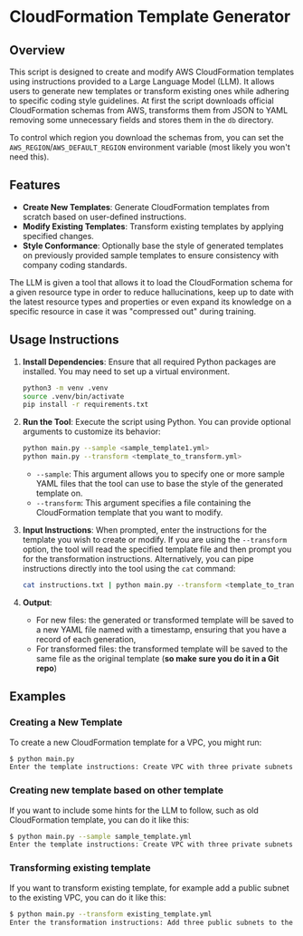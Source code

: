 CloudFormation Template Generator
=================================

Overview
--------

This script is designed to create and modify AWS CloudFormation templates using instructions provided to a Large Language Model (LLM). It allows users to generate new templates or transform existing ones while adhering to specific coding style guidelines.
At first the script downloads official CloudFormation schemas from AWS, transforms them from JSON to YAML removing some unnecessary fields and stores them in the `db` directory.

To control which region you download the schemas from, you can set the `AWS_REGION`/`AWS_DEFAULT_REGION` environment variable (most likely you won't need this).

Features
--------

- **Create New Templates**: Generate CloudFormation templates from scratch based on user-defined instructions.
- **Modify Existing Templates**: Transform existing templates by applying specified changes.
- **Style Conformance**: Optionally base the style of generated templates on previously provided sample templates to ensure consistency with company coding standards.

The LLM is given a tool that allows it to load the CloudFormation schema for a given resource type in order to reduce hallucinations, keep up to date with the latest resource types and properties or even expand its knowledge on a specific resource in case it
was "compressed out" during training.

Usage Instructions
------------------

1. **Install Dependencies**: Ensure that all required Python packages are installed. You may need to set up a virtual environment.

   ```bash
   python3 -m venv .venv
   source .venv/bin/activate
   pip install -r requirements.txt
   ```

2. **Run the Tool**:
   Execute the script using Python. You can provide optional arguments to customize its behavior:

    ```bash
    python main.py --sample <sample_template1.yml>
    python main.py --transform <template_to_transform.yml>
    ```

   - `--sample`: This argument allows you to specify one or more sample YAML files that the tool can use to base the style of the generated template on.
   - `--transform`: This argument specifies a file containing the CloudFormation template that you want to modify.

3. **Input Instructions**: When prompted, enter the instructions for the template you wish to create or modify. If you are using the `--transform` option, the tool will read the specified template file and then prompt you for the transformation instructions.
    Alternatively, you can pipe instructions directly into the tool using the `cat` command:

    ```bash
    cat instructions.txt | python main.py --transform <template_to_transform.yml>
    ```

4. **Output**:
   - For new files: the generated or transformed template will be saved to a new YAML file named with a timestamp, ensuring that you have a record of each generation,
   - For transformed files: the transformed template will be saved to the same file as the original template (**so make sure you do it in a Git repo**)

Examples
--------

### Creating a New Template

To create a new CloudFormation template for a VPC, you might run:

```bash
$ python main.py
Enter the template instructions: Create VPC with three private subnets in different AZs. For the VPC use CIDR block 10.20.0.0/16.
```

### Creating new template based on other template

If you want to include some hints for the LLM to follow, such as old CloudFormation template, you can do it like this:

```bash
$ python main.py --sample sample_template.yml
Enter the template instructions: Create VPC with three private subnets in different AZs.
```

### Transforming existing template

If you want to transform existing template, for example add a public subnet to the existing VPC, you can do it like this:

```bash
$ python main.py --transform existing_template.yml
Enter the transformation instructions: Add three public subnets to the VPC and make sure they are in different AZs.
```

